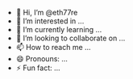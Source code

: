 - 👋 Hi, I’m @eth77re
- 👀 I’m interested in ...
- 🌱 I’m currently learning ...
- 💞️ I’m looking to collaborate on ...
- 📫 How to reach me ...
- 😄 Pronouns: ...
- ⚡ Fun fact: ...

<!---
eth77re/eth77re is a ✨ special ✨ repository because its `README.md` (this file) appears on your GitHub profile.
You can click the Preview link to take a look at your changes.
--->
